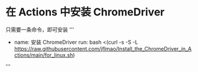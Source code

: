 # 在 Actions 中安装 ChromeDriver
只需要一条命令，即可安装
'''
- name: 安装 ChromeDriver
        run: bash <(curl -s -S -L https://raw.githubusercontent.com/jflmao/Install_the_ChromeDriver_in_Actions/main/for_linux.sh)

'''
